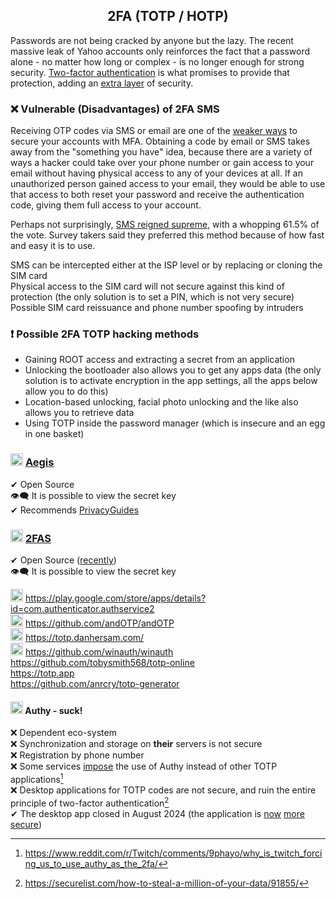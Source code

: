<h2 align="center">2FA (TOTP / HOTP) </h2> 

Passwords are not being cracked by anyone but the lazy. The recent massive leak of Yahoo accounts only reinforces the fact that a password alone - no matter how long or complex - is no longer enough for strong security. [Two-factor authentication](https://en.wikipedia.org/wiki/Comparison_of_OTP_applications) is what promises to provide that protection, adding an [extra layer](https://xakep.ru/2017/01/17/two-factor-authentication-hacking/) of security.

### ❌ Vulnerable (Disadvantages) of 2FA SMS
Receiving OTP codes via SMS or email are one of the [weaker ways](https://www.privacyguides.org/ru/basics/multi-factor-authentication/) to secure your accounts with MFA. Obtaining a code by email or SMS takes away from the "something you have" idea, because there are a variety of ways a hacker could take over your phone number or gain access to your email without having physical access to any of your devices at all. If an unauthorized person gained access to your email, they would be able to use that access to both reset your password and receive the authentication code, giving them full access to your account.

Perhaps not surprisingly, [SMS reigned supreme](https://safenotscammed.com/whats-the-most-popular-form-of-two-factor-authentication-in-2023/), with a whopping 61.5% of the vote. Survey takers said they preferred this method because of how fast and easy it is to use.

SMS can be intercepted either at the ISP level or by replacing or cloning the SIM card
<br>
Physical access to the SIM card will not secure against this kind of protection (the only solution is to set a PIN, which is not very secure)
<br>
Possible SIM card reissuance and phone number spoofing by intruders

### ❗ Possible 2FA TOTP hacking methods
- Gaining ROOT access and extracting a secret from an application
- Unlocking the bootloader also allows you to get any apps data (the only solution is to activate encryption in the app settings, all the apps below allow you to do this)
- Location-based unlocking, facial photo unlocking and the like also allows you to retrieve data
- Using TOTP inside the password manager (which is insecure and an egg in one basket)

### <img width=20px src="https://raw.githubusercontent.com/beemdevelopment/Aegis/master/metadata/en-US/images/icon.png"></img> <a href="https://github.com/beemdevelopment/Aegis">Aegis</a>
✔ Open Source
<br>
👁️‍🗨️ It is possible to view the secret key 
<br>
✔ Recommends [PrivacyGuides](https://www.privacyguides.org/en/multi-factor-authentication/#aegis-authenticator-android)

### <img width=20px src="https://i.imgur.com/CCcxXJx.png"></img> <a href="https://github.com/twofas">2FAS</a>
✔ Open Source ([recently](https://www.reddit.com/r/Bitwarden/comments/129m0j1/2fas_authentication_app_is_now_open_source/))
<br>
👁️‍🗨️ It is possible to view the secret key 

<img width=20px src="https://i.imgur.com/R46JaVd.png"></img> https://play.google.com/store/apps/details?id=com.authenticator.authservice2
<br>
<img width=20px src="https://raw.githubusercontent.com/andOTP/andOTP/master/assets/logo.png"></img> https://github.com/andOTP/andOTP
<br>
<img width=20px src="https://i.imgur.com/z4kcqp9.png"></img> https://totp.danhersam.com/
<br>
<img width=20px src="https://github.com/winauth/winauth/blob/master/WinAuth/Resources/WinAuthIcon.png"></img> https://github.com/winauth/winauth
<br>
https://github.com/tobysmith568/totp-online
<br>
https://totp.app
<br>
https://github.com/anrcry/totp-generator

#### <img width=20px src="https://site-iota-coral.vercel.app/censor/authy.png"></img> Authy - suck!</h4>
❌ Dependent eco-system
<br>
❌ Synchronization and storage on **their** servers is not secure
<br>
❌ Registration by phone number
<br>
❌ Some services [impose](https://gist.github.com/gboudreau/94bb0c11a6209c82418d01a59d958c93) the use of Authy instead of other TOTP applications[^3]
<br>
❌ Desktop applications for TOTP codes are not secure, and ruin the entire principle of two-factor authentication[^4]
<br>
✔ The desktop app closed in August 2024 (the application is [now](https://www.reddit.com/r/privacy/comments/191gu54/authy_2fa_desktop_clients_are_being_discontinued/) [more](https://www.reddit.com/r/Bitwarden/comments/191ikkd/here_is_one_more_reason_to_move_away_from_authy/) [secure](https://www.reddit.com/r/technology/comments/191h5nf/authy_authenticator_apps_for_desktop_are_being/))

[^3]: https://www.reddit.com/r/Twitch/comments/9phayo/why_is_twitch_forcing_us_to_use_authy_as_the_2fa/
[^4]: https://securelist.com/how-to-steal-a-million-of-your-data/91855/
